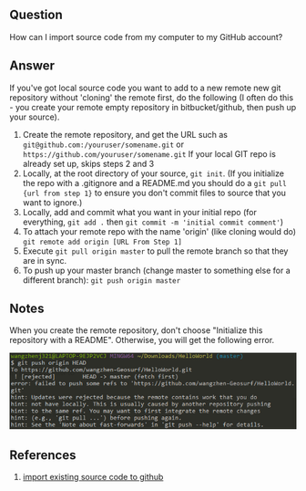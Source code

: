## Question
How can I import source code from my computer to my GitHub account?

## Answer
If you've got local source code you want to add to a new remote new git repository without 'cloning' the remote first, do the following (I often do this - you create your remote empty repository in bitbucket/github, then push up your source).
1. Create the remote repository, and get the URL such as `git@github.com:/youruser/somename.git` or `https://github.com/youruser/somename.git`
If your local GIT repo is already set up, skips steps 2 and 3
2. Locally, at the root directory of your source, `git init`. (If you initialize the repo with a .gitignore and a README.md you should do a `git pull {url from step 1}` to ensure you don't commit files to source that you want to ignore.)
3. Locally, add and commit what you want in your initial repo (for everything, `git add .` then `git commit -m 'initial commit comment'`)
4. To attach your remote repo with the name 'origin' (like cloning would do) `git remote add origin [URL From Step 1]`
5. Execute `git pull origin master` to pull the remote branch so that they are in sync.
6. To push up your master branch (change master to something else for a different branch): `git push origin master`

## Notes
When you create the remote repository, don't choose "Initialize this repository with a README". Otherwise, you will get the following error.

![](img/Upload-local-repo-to-GitHub/git_push_rejected.png?raw=true)

## References
1. [import existing source code to github](https://stackoverflow.com/questions/4658606/import-existing-source-code-to-github)
